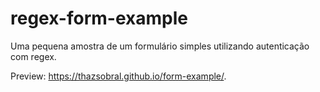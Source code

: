 # regex-form-example
Uma pequena amostra de um formulário simples utilizando autenticação com regex.

Preview: https://thazsobral.github.io/form-example/.

